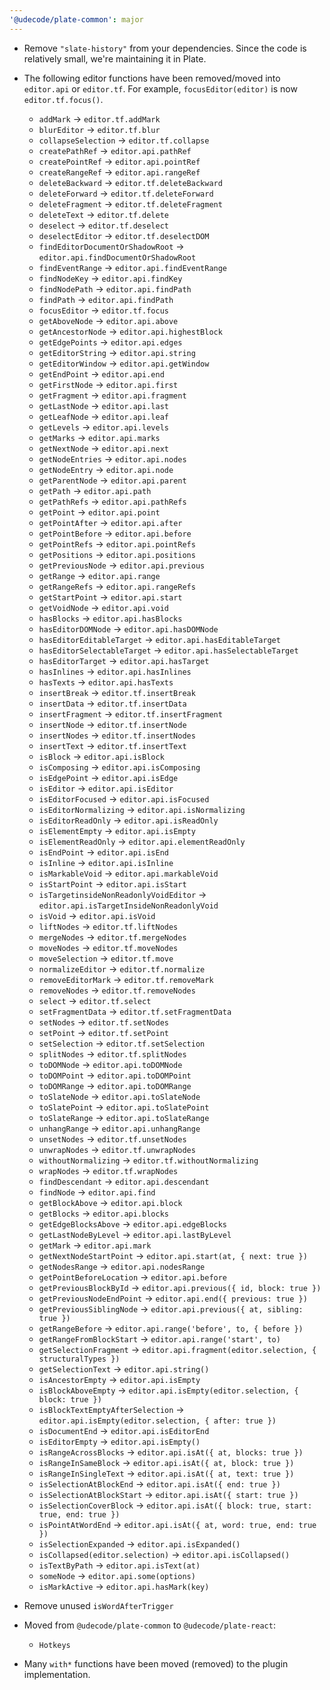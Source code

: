 ```yaml
---
'@udecode/plate-common': major
---
```


- Remove `"slate-history"` from your dependencies. Since the code is relatively small, we're maintaining it in Plate.
- The following editor functions have been removed/moved into `editor.api` or `editor.tf`. For example, `focusEditor(editor)` is now `editor.tf.focus()`.

  - `addMark` -> `editor.tf.addMark`
  - `blurEditor` -> `editor.tf.blur`
  - `collapseSelection` -> `editor.tf.collapse`
  - `createPathRef` -> `editor.api.pathRef`
  - `createPointRef` -> `editor.api.pointRef`
  - `createRangeRef` -> `editor.api.rangeRef`
  - `deleteBackward` -> `editor.tf.deleteBackward`
  - `deleteForward` -> `editor.tf.deleteForward`
  - `deleteFragment` -> `editor.tf.deleteFragment`
  - `deleteText` -> `editor.tf.delete`
  - `deselect` -> `editor.tf.deselect`
  - `deselectEditor` -> `editor.tf.deselectDOM`
  - `findEditorDocumentOrShadowRoot` -> `editor.api.findDocumentOrShadowRoot`
  - `findEventRange` -> `editor.api.findEventRange`
  - `findNodeKey` -> `editor.api.findKey`
  - `findNodePath` -> `editor.api.findPath`
  - `findPath` -> `editor.api.findPath`
  - `focusEditor` -> `editor.tf.focus`
  - `getAboveNode` -> `editor.api.above`
  - `getAncestorNode` -> `editor.api.highestBlock`
  - `getEdgePoints` -> `editor.api.edges`
  - `getEditorString` -> `editor.api.string`
  - `getEditorWindow` -> `editor.api.getWindow`
  - `getEndPoint` -> `editor.api.end`
  - `getFirstNode` -> `editor.api.first`
  - `getFragment` -> `editor.api.fragment`
  - `getLastNode` -> `editor.api.last`
  - `getLeafNode` -> `editor.api.leaf`
  - `getLevels` -> `editor.api.levels`
  - `getMarks` -> `editor.api.marks`
  - `getNextNode` -> `editor.api.next`
  - `getNodeEntries` -> `editor.api.nodes`
  - `getNodeEntry` -> `editor.api.node`
  - `getParentNode` -> `editor.api.parent`
  - `getPath` -> `editor.api.path`
  - `getPathRefs` -> `editor.api.pathRefs`
  - `getPoint` -> `editor.api.point`
  - `getPointAfter` -> `editor.api.after`
  - `getPointBefore` -> `editor.api.before`
  - `getPointRefs` -> `editor.api.pointRefs`
  - `getPositions` -> `editor.api.positions`
  - `getPreviousNode` -> `editor.api.previous`
  - `getRange` -> `editor.api.range`
  - `getRangeRefs` -> `editor.api.rangeRefs`
  - `getStartPoint` -> `editor.api.start`
  - `getVoidNode` -> `editor.api.void`
  - `hasBlocks` -> `editor.api.hasBlocks`
  - `hasEditorDOMNode` -> `editor.api.hasDOMNode`
  - `hasEditorEditableTarget` -> `editor.api.hasEditableTarget`
  - `hasEditorSelectableTarget` -> `editor.api.hasSelectableTarget`
  - `hasEditorTarget` -> `editor.api.hasTarget`
  - `hasInlines` -> `editor.api.hasInlines`
  - `hasTexts` -> `editor.api.hasTexts`
  - `insertBreak` -> `editor.tf.insertBreak`
  - `insertData` -> `editor.tf.insertData`
  - `insertFragment` -> `editor.tf.insertFragment`
  - `insertNode` -> `editor.tf.insertNode`
  - `insertNodes` -> `editor.tf.insertNodes`
  - `insertText` -> `editor.tf.insertText`
  - `isBlock` -> `editor.api.isBlock`
  - `isComposing` -> `editor.api.isComposing`
  - `isEdgePoint` -> `editor.api.isEdge`
  - `isEditor` -> `editor.api.isEditor`
  - `isEditorFocused` -> `editor.api.isFocused`
  - `isEditorNormalizing` -> `editor.api.isNormalizing`
  - `isEditorReadOnly` -> `editor.api.isReadOnly`
  - `isElementEmpty` -> `editor.api.isEmpty`
  - `isElementReadOnly` -> `editor.api.elementReadOnly`
  - `isEndPoint` -> `editor.api.isEnd`
  - `isInline` -> `editor.api.isInline`
  - `isMarkableVoid` -> `editor.api.markableVoid`
  - `isStartPoint` -> `editor.api.isStart`
  - `isTargetinsideNonReadonlyVoidEditor` -> `editor.api.isTargetInsideNonReadonlyVoid`
  - `isVoid` -> `editor.api.isVoid`
  - `liftNodes` -> `editor.tf.liftNodes`
  - `mergeNodes` -> `editor.tf.mergeNodes`
  - `moveNodes` -> `editor.tf.moveNodes`
  - `moveSelection` -> `editor.tf.move`
  - `normalizeEditor` -> `editor.tf.normalize`
  - `removeEditorMark` -> `editor.tf.removeMark`
  - `removeNodes` -> `editor.tf.removeNodes`
  - `select` -> `editor.tf.select`
  - `setFragmentData` -> `editor.tf.setFragmentData`
  - `setNodes` -> `editor.tf.setNodes`
  - `setPoint` -> `editor.tf.setPoint`
  - `setSelection` -> `editor.tf.setSelection`
  - `splitNodes` -> `editor.tf.splitNodes`
  - `toDOMNode` -> `editor.api.toDOMNode`
  - `toDOMPoint` -> `editor.api.toDOMPoint`
  - `toDOMRange` -> `editor.api.toDOMRange`
  - `toSlateNode` -> `editor.api.toSlateNode`
  - `toSlatePoint` -> `editor.api.toSlatePoint`
  - `toSlateRange` -> `editor.api.toSlateRange`
  - `unhangRange` -> `editor.api.unhangRange`
  - `unsetNodes` -> `editor.tf.unsetNodes`
  - `unwrapNodes` -> `editor.tf.unwrapNodes`
  - `withoutNormalizing` -> `editor.tf.withoutNormalizing`
  - `wrapNodes` -> `editor.tf.wrapNodes`
  - `findDescendant` -> `editor.api.descendant`
  - `findNode` -> `editor.api.find`
  - `getBlockAbove` -> `editor.api.block`
  - `getBlocks` -> `editor.api.blocks`
  - `getEdgeBlocksAbove` -> `editor.api.edgeBlocks`
  - `getLastNodeByLevel` -> `editor.api.lastByLevel`
  - `getMark` -> `editor.api.mark`
  - `getNextNodeStartPoint` -> `editor.api.start(at, { next: true })`
  - `getNodesRange` -> `editor.api.nodesRange`
  - `getPointBeforeLocation` -> `editor.api.before`
  - `getPreviousBlockById` -> `editor.api.previous({ id, block: true })`
  - `getPreviousNodeEndPoint` -> `editor.api.end({ previous: true })`
  - `getPreviousSiblingNode` -> `editor.api.previous({ at, sibling: true })`
  - `getRangeBefore` -> `editor.api.range('before', to, { before })`
  - `getRangeFromBlockStart` -> `editor.api.range('start', to)`
  - `getSelectionFragment` -> `editor.api.fragment(editor.selection, { structuralTypes })`
  - `getSelectionText` -> `editor.api.string()`
  - `isAncestorEmpty` -> `editor.api.isEmpty`
  - `isBlockAboveEmpty` -> `editor.api.isEmpty(editor.selection, { block: true })`
  - `isBlockTextEmptyAfterSelection` -> `editor.api.isEmpty(editor.selection, { after: true })`
  - `isDocumentEnd` -> `editor.api.isEditorEnd`
  - `isEditorEmpty` -> `editor.api.isEmpty()`
  - `isRangeAcrossBlocks` -> `editor.api.isAt({ at, blocks: true })`
  - `isRangeInSameBlock` -> `editor.api.isAt({ at, block: true })`
  - `isRangeInSingleText` -> `editor.api.isAt({ at, text: true })`
  - `isSelectionAtBlockEnd` -> `editor.api.isAt({ end: true })`
  - `isSelectionAtBlockStart` -> `editor.api.isAt({ start: true })`
  - `isSelectionCoverBlock` -> `editor.api.isAt({ block: true, start: true, end: true })`
  - `isPointAtWordEnd` -> `editor.api.isAt({ at, word: true, end: true })`
  - `isSelectionExpanded` -> `editor.api.isExpanded()`
  - `isCollapsed(editor.selection)` -> `editor.api.isCollapsed()`
  - `isTextByPath` -> `editor.api.isText(at)`
  - `someNode` -> `editor.api.some(options)`
  - `isMarkActive` -> `editor.api.hasMark(key)`

- Remove unused `isWordAfterTrigger`
- Moved from `@udecode/plate-common` to `@udecode/plate-react`:

  - `Hotkeys`

- Many `with*` functions have been moved (removed) to the plugin implementation.
